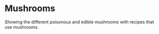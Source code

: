 # Mushrooms
Showing the different poisonous and edible mushrooms with recipes that use mushrooms.  
